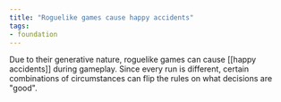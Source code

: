 ```yaml
---
title: "Roguelike games cause happy accidents"
tags:
- foundation
---
```


Due to their generative nature, roguelike games can cause [[happy accidents]] during gameplay. Since every run is different, certain combinations of circumstances can flip the rules on what decisions are "good". 